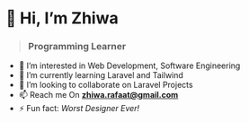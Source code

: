 # 👋 Hi, I’m **Zhiwa** 
> ### Programming Learner

- 👀 I’m interested in Web Development, Software Engineering
- 🌱 I’m currently learning Laravel and Tailwind
- 💞️ I’m looking to collaborate on Laravel Projects
- 📫 Reach me On **zhiwa.rafaat@gmail.com**
- ⚡ Fun fact: *Worst Designer Ever!*

<!---
Zhiwa01/Zhiwa01 is a ✨ special ✨ repository because its `README.md` (this file) appears on your GitHub profile.
You can click the Preview link to take a look at your changes.
--->
